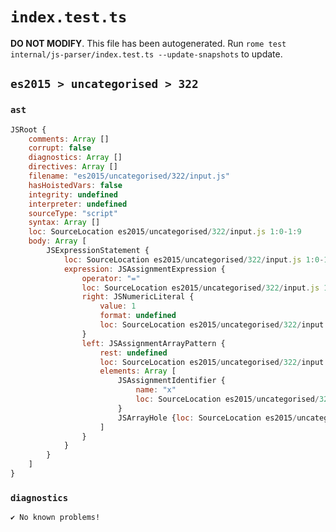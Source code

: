 # `index.test.ts`

**DO NOT MODIFY**. This file has been autogenerated. Run `rome test internal/js-parser/index.test.ts --update-snapshots` to update.

## `es2015 > uncategorised > 322`

### `ast`

```javascript
JSRoot {
	comments: Array []
	corrupt: false
	diagnostics: Array []
	directives: Array []
	filename: "es2015/uncategorised/322/input.js"
	hasHoistedVars: false
	integrity: undefined
	interpreter: undefined
	sourceType: "script"
	syntax: Array []
	loc: SourceLocation es2015/uncategorised/322/input.js 1:0-1:9
	body: Array [
		JSExpressionStatement {
			loc: SourceLocation es2015/uncategorised/322/input.js 1:0-1:9
			expression: JSAssignmentExpression {
				operator: "="
				loc: SourceLocation es2015/uncategorised/322/input.js 1:0-1:9
				right: JSNumericLiteral {
					value: 1
					format: undefined
					loc: SourceLocation es2015/uncategorised/322/input.js 1:8-1:9
				}
				left: JSAssignmentArrayPattern {
					rest: undefined
					loc: SourceLocation es2015/uncategorised/322/input.js 1:0-1:5
					elements: Array [
						JSAssignmentIdentifier {
							name: "x"
							loc: SourceLocation es2015/uncategorised/322/input.js 1:1-1:2 (x)
						}
						JSArrayHole {loc: SourceLocation es2015/uncategorised/322/input.js 1:3-1:3}
					]
				}
			}
		}
	]
}
```

### `diagnostics`

```
✔ No known problems!

```
